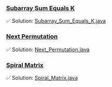 ### [Subarray Sum Equals K](https://leetcode.com/problems/subarray-sum-equals-k/description/)
✅ Solution: [Subarray_Sum_Equals_K.java](Subarray_Sum_Equals_K.java)

### [Next Permutation](https://leetcode.com/problems/next-permutation/description/)
✅ Solution: [Next_Permutation.java](Next_Permutation.java)

### [Spiral Matrix](https://leetcode.com/problems/spiral-matrix/description/)
✅ Solution: [Spiral_Matrix.java](Spiral_Matrix.java)

